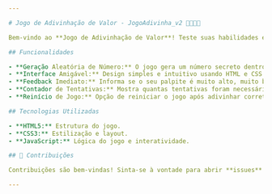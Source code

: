 ```yaml
---

# Jogo de Adivinhação de Valor - JogoAdivinha_v2 🚀🚀👩‍💻

Bem-vindo ao **Jogo de Adivinhação de Valor**! Teste suas habilidades e veja se consegue adivinhar o número secreto gerado aleatoriamente.

## Funcionalidades

- **Geração Aleatória de Número:** O jogo gera um número secreto dentro de um intervalo definido.
- **Interface Amigável:** Design simples e intuitivo usando HTML e CSS.
- **Feedback Imediato:** Informa se o seu palpite é muito alto, muito baixo ou correto.
- **Contador de Tentativas:** Mostra quantas tentativas foram necessárias para adivinhar o número.
- **Reinício de Jogo:** Opção de reiniciar o jogo após adivinhar corretamente.

## Tecnologias Utilizadas

- **HTML5:** Estrutura do jogo.
- **CSS3:** Estilização e layout.
- **JavaScript:** Lógica do jogo e interatividade.

## 🤝 Contribuições

Contribuições são bem-vindas! Sinta-se à vontade para abrir **issues** ou enviar **pull requests**.

---
```

